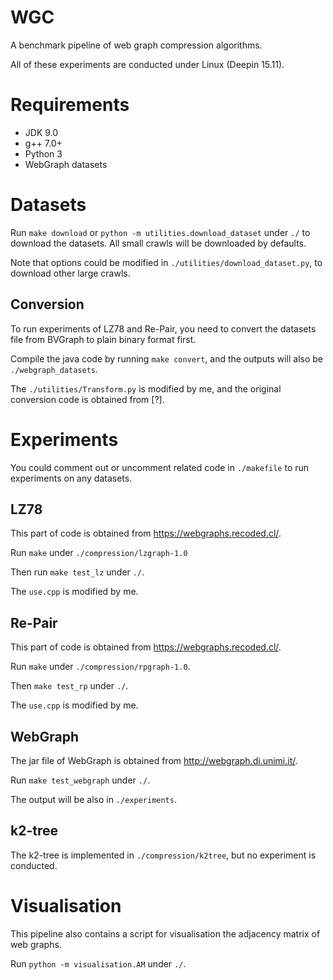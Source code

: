 # WGC
A benchmark pipeline of web graph compression algorithms.

All of these experiments are conducted under Linux (Deepin 15.11).

# Requirements

- JDK 9.0
- g++ 7.0+
- Python 3
- WebGraph datasets

# Datasets

Run `make download` or `python -m utilities.download_dataset` under `./` to download the datasets. All small crawls will be downloaded by defaults.

Note that options could be modified in `./utilities/download_dataset.py`, to download other large crawls.

## Conversion

To run experiments of LZ78 and Re-Pair, you need to convert the datasets file from BVGraph to plain binary format first.

Compile the java code by running `make convert`, and the outputs will also be `./webgraph_datasets`.

The `./utilities/Transform.py` is modified by me, and the original conversion code is obtained from [?].

# Experiments

You could comment out or uncomment related code in `./makefile` to run experiments on any datasets.

## LZ78

This part of code is obtained from https://webgraphs.recoded.cl/.

Run `make` under `./compression/lzgraph-1.0`

Then run `make test_lz` under `./`.

The `use.cpp` is modified by me.

## Re-Pair

This part of code is obtained from https://webgraphs.recoded.cl/.

Run `make` under `./compression/rpgraph-1.0`.

Then `make test_rp` under `./`.

The `use.cpp` is modified by me.

## WebGraph

The jar file of WebGraph is obtained from http://webgraph.di.unimi.it/.

Run `make test_webgraph` under `./`.

The output will be also in `./experiments`.

## k2-tree

The k2-tree is implemented in `./compression/k2tree`, but no experiment is conducted.

# Visualisation

This pipeline also contains a script for visualisation the adjacency matrix of web graphs.

Run `python -m visualisation.AM` under `./`.
